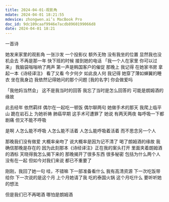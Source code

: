 ```yaml
---
title: 2024-04-01-观影角
mdate: 2024-04-01 18:21:55
mdevice: zhongwen.ai’s MacBook Pro
doc_id: 9dc109caaf9946e7acdb8960199066d8
date: 2024-04-01 18:21
---
```


一首诗



她发来家里的观影角
一张沙发
一个投影仪
额外无物
没有我坐的位置
显然我也没机会去
不再是那一年
快下班的时候
接到她的电话
「我一个人在家里
你可以过来」
我脑袋嗡嗡响了两声
第一声是韩国客户的催促
那晚上
我记得
在她家书房
拿起一本《诗经译注》
看了又看
今夕何夕
如此良人何
我记得
她穿了薄如蝉翼的睡衣
坐在我身边
我依然记得她问的那个问题
[我的名字]
你会做爱吗

「我他妈当然会」
这不是我当时的回答
我忘了当时是怎么回答的
可能是朗姆酒的缘故

此去经年
依然羁绊
偶尔在一起吃一顿饭
偶尔聊两句
她做手术的那天
我爬上临平山
跪在岩石上
为她祈祷
肺癌早期
这手术可遭罪了
她说
有两天两夜
每呼吸一下都剧痛
但又不能不呼吸

是啊
人怎么能不呼吸
人怎么能不活着
人怎么能呼吸着活着
而不思念另一个人

那晚我们没有做爱
大概率亲吻了
说大概率是因为记不清了
喝了朗姆酒的缘故
我确信那晚是存在的
因为此刻那本《诗经译注》正在我的案头打开
里面夹着朗姆酒的酒标
天晓得我怎么揭下来的
那晚揭开了很多东西
很多秘密
包括为什么两个人没有在一起
但如今对我们来说
都已不重要了

刚刚，我回了她一句
哇，不错嘛
下一部准备看什么
我有高清资源
下一次吃饭带给你
下一次说的是这个月
上个月她请了我
吃的泰国火锅
这个月吃什么
要听听她的想法

但是我们已不再喝酒
哪怕是朗姆酒